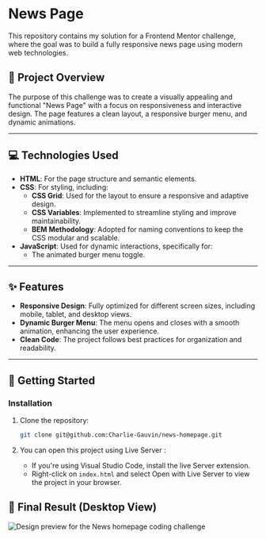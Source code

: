 # News Page

This repository contains my solution for a Frontend Mentor challenge, where the goal was to build a fully responsive news page using modern web technologies.

## 📝 Project Overview

The purpose of this challenge was to create a visually appealing and functional "News Page" with a focus on responsiveness and interactive design. The page features a clean layout, a responsive burger menu, and dynamic animations.

---

## 💻 Technologies Used

- **HTML**: For the page structure and semantic elements.
- **CSS**: For styling, including:
  - **CSS Grid**: Used for the layout to ensure a responsive and adaptive design.
  - **CSS Variables**: Implemented to streamline styling and improve maintainability.
  - **BEM Methodology**: Adopted for naming conventions to keep the CSS modular and scalable.
- **JavaScript**: Used for dynamic interactions, specifically for:
  - The animated burger menu toggle.

---

## ✨ Features

- **Responsive Design**: Fully optimized for different screen sizes, including mobile, tablet, and desktop views.
- **Dynamic Burger Menu**: The menu opens and closes with a smooth animation, enhancing the user experience.
- **Clean Code**: The project follows best practices for organization and readability.

---

## 🚀 Getting Started

### Installation

1. Clone the repository:

   ```bash
   git clone git@github.com:Charlie-Gauvin/news-homepage.git

2. You can open this project using Live Server :

    - If you're using Visual Studio Code, install the live Server extension.
    - Right-click on ``index.html`` and select Open with Live Server to view the project in your browser.

## 📸 Final Result (Desktop View)

![Design preview for the News homepage coding challenge](./design/desktop-preview.jpg)
